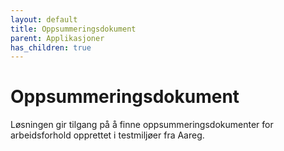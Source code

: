 ```yaml
---
layout: default
title: Oppsummeringsdokument
parent: Applikasjoner
has_children: true
---
```


# Oppsummeringsdokument

Løsningen gir tilgang på å finne oppsummeringsdokumenter for arbeidsforhold opprettet i testmiljøer fra Aareg.
